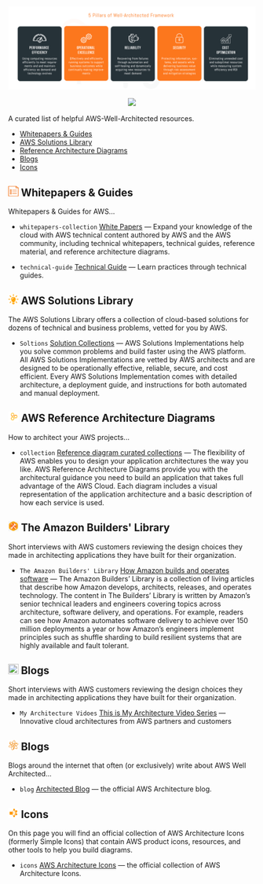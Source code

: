 ![](images/5pillars.png)

<p align="center">
  <a href="https://github.com/sindresorhus/awesome">
    <img src="https://cdn.rawgit.com/sindresorhus/awesome/d7305f38d29fed78fa85652e3a63e154dd8e8829/media/badge.svg" />
  </a>
</p>

A curated list of helpful AWS-Well-Architected resources.

- [Whitepapers & Guides](#-whitepapers--guides)
- [AWS Solutions Library](#-AWS-Solutions-Library)
- [Reference Architecture Diagrams](#-aws-reference-architecture-diagrams)
- [Blogs](#-blogs)
- [Icons](#-icons)


## <img width="21" height="21" src="images/wp.png" /> Whitepapers & Guides

Whitepapers & Guides for AWS...

- `whitepapers-collection` [White Papers](https://aws.amazon.com/whitepapers/?whitepapers-main.sort-by=item.additionalFields.sortDate&whitepapers-main.sort-order=desc&awsf.whitepapers-content-type=content-type%23reference%7Ccontent-type%23whitepaper&awsf.whitepapers-content-category=*all) — Expand your knowledge of the cloud with AWS technical content authored by AWS and the AWS community, including technical whitepapers, technical guides, reference material, and reference architecture diagrams.

- `technical-guide` [Technical Guide](https://aws.amazon.com/whitepapers/?whitepapers-main.sort-by=item.additionalFields.sortDate&whitepapers-main.sort-order=desc&awsf.whitepapers-content-type=content-type%23tech-guide&awsf.whitepapers-content-category=*all) — Learn practices through technical guides.

## <img width="21" height="21" src="images/solutions.png" /> AWS Solutions Library

The AWS Solutions Library offers a collection of cloud-based solutions for dozens of technical and business problems, vetted for you by AWS. 

- `Soltions` [Solution Collections](https://aws.amazon.com/solutions/?nc1=f_cc) — AWS Solutions Implementations help you solve common problems and build faster using the AWS platform. All AWS Solutions Implementations are vetted by AWS architects and are designed to be operationally effective, reliable, secure, and cost efficient. Every AWS Solutions Implementation comes with detailed architecture, a deployment guide, and instructions for both automated and manual deployment.



## <img width="21" height="21" src="images/wa.png" /> AWS Reference Architecture Diagrams

How to architect your AWS projects...

- `collection` [Reference diagram curated collections](https://aws.amazon.com/architecture/?solutions-all.sort-by=item.additionalFields.sortDate&solutions-all.sort-order=desc&whitepapers-main.sort-by=item.additionalFields.sortDate&whitepapers-main.sort-order=desc&reference-architecture.sort-by=item.additionalFields.sortDate&reference-architecture.sort-order=desc) — The flexibility of AWS enables you to design your application architectures the way you like. AWS Reference Architecture Diagrams provide you with the architectural guidance you need to build an application that takes full advantage of the AWS Cloud. Each diagram includes a visual representation of the application architecture and a basic description of how each service is used.



## <img width="21" height="21" src="images/builder.png" /> The Amazon Builders' Library

Short interviews with AWS customers reviewing the design choices they made in architecting applications they have built for their organization.

- `The Amazon Builders' Library` [How Amazon builds and operates software](https://aws.amazon.com/builders-library/) — The Amazon Builders’ Library is a collection of living articles that describe how Amazon develops, architects, releases, and operates technology. The content in The Builders’ Library is written by Amazon’s senior technical leaders and engineers covering topics across architecture, software delivery, and operations. For example, readers can see how Amazon automates software delivery to achieve over 150 million deployments a year or how Amazon’s engineers implement principles such as shuffle sharding to build resilient systems that are highly available and fault tolerant.



## <img width="21" height="21" src="images/vidoes.png" /> Blogs

Short interviews with AWS customers reviewing the design choices they made in architecting applications they have built for their organization.

- `My Architecture Vidoes` [This is My Architecture Video Series](https://aws.amazon.com/blogs/architecture/) — Innovative cloud architectures from AWS partners and customers





## <img width="21" height="21" src="images/blogs.png" /> Blogs

Blogs around the internet that often (or exclusively) write about AWS Well Architected...

- `blog` [Architected Blog](https://aws.amazon.com/blogs/architecture/) — the official AWS Architecture blog.


## <img width="21" height="21" src="images/icons.png" /> Icons
On this page you will find an official collection of AWS Architecture Icons (formerly Simple Icons) that contain AWS product icons, resources, and other tools to help you build diagrams.

- `icons` [AWS Architecture Icons](https://aws.amazon.com/architecture/icons/) — the official collection of AWS Architecture Icons.
